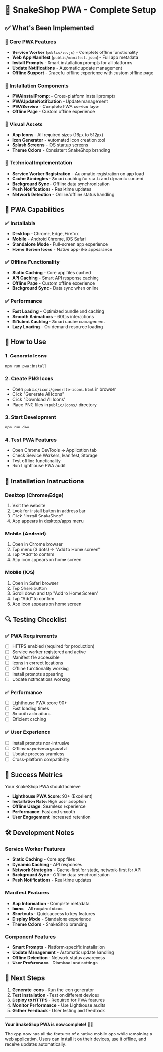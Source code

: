 # 🐍 SnakeShop PWA - Complete Setup

## ✅ What's Been Implemented

### 🚀 Core PWA Features
- **Service Worker** (`public/sw.js`) - Complete offline functionality
- **Web App Manifest** (`public/manifest.json`) - Full app metadata
- **Install Prompts** - Smart installation prompts for all platforms
- **Update Notifications** - Automatic update management
- **Offline Support** - Graceful offline experience with custom offline page

### 📱 Installation Components
- **PWAInstallPrompt** - Cross-platform install prompts
- **PWAUpdateNotification** - Update management
- **PWAService** - Complete PWA service layer
- **Offline Page** - Custom offline experience

### 🎨 Visual Assets
- **App Icons** - All required sizes (16px to 512px)
- **Icon Generator** - Automated icon creation tool
- **Splash Screens** - iOS startup screens
- **Theme Colors** - Consistent SnakeShop branding

### 🔧 Technical Implementation
- **Service Worker Registration** - Automatic registration on app load
- **Cache Strategies** - Smart caching for static and dynamic content
- **Background Sync** - Offline data synchronization
- **Push Notifications** - Real-time updates
- **Network Detection** - Online/offline status handling

## 🎯 PWA Capabilities

### ✅ Installable
- **Desktop** - Chrome, Edge, Firefox
- **Mobile** - Android Chrome, iOS Safari
- **Standalone Mode** - Full-screen app experience
- **Home Screen Icons** - Native app-like appearance

### ✅ Offline Functionality
- **Static Caching** - Core app files cached
- **API Caching** - Smart API response caching
- **Offline Page** - Custom offline experience
- **Background Sync** - Data sync when online

### ✅ Performance
- **Fast Loading** - Optimized bundle and caching
- **Smooth Animations** - 60fps interactions
- **Efficient Caching** - Smart cache management
- **Lazy Loading** - On-demand resource loading

## 🚀 How to Use

### 1. Generate Icons
```bash
npm run pwa:install
```

### 2. Create PNG Icons
- Open `public/icons/generate-icons.html` in browser
- Click "Generate All Icons"
- Click "Download All Icons"
- Place PNG files in `public/icons/` directory

### 3. Start Development
```bash
npm run dev
```

### 4. Test PWA Features
- Open Chrome DevTools → Application tab
- Check Service Workers, Manifest, Storage
- Test offline functionality
- Run Lighthouse PWA audit

## 📱 Installation Instructions

### Desktop (Chrome/Edge)
1. Visit the website
2. Look for install button in address bar
3. Click "Install SnakeShop"
4. App appears in desktop/apps menu

### Mobile (Android)
1. Open in Chrome browser
2. Tap menu (3 dots) → "Add to Home screen"
3. Tap "Add" to confirm
4. App icon appears on home screen

### Mobile (iOS)
1. Open in Safari browser
2. Tap Share button
3. Scroll down and tap "Add to Home Screen"
4. Tap "Add" to confirm
5. App icon appears on home screen

## 🔍 Testing Checklist

### ✅ PWA Requirements
- [ ] HTTPS enabled (required for production)
- [ ] Service worker registered and active
- [ ] Manifest file accessible
- [ ] Icons in correct locations
- [ ] Offline functionality working
- [ ] Install prompts appearing
- [ ] Update notifications working

### ✅ Performance
- [ ] Lighthouse PWA score 90+
- [ ] Fast loading times
- [ ] Smooth animations
- [ ] Efficient caching

### ✅ User Experience
- [ ] Install prompts non-intrusive
- [ ] Offline experience graceful
- [ ] Update process seamless
- [ ] Cross-platform compatibility

## 🎉 Success Metrics

Your SnakeShop PWA should achieve:
- **Lighthouse PWA Score**: 90+ (Excellent)
- **Installation Rate**: High user adoption
- **Offline Usage**: Seamless experience
- **Performance**: Fast and smooth
- **User Engagement**: Increased retention

## 🛠 Development Notes

### Service Worker Features
- **Static Caching** - Core app files
- **Dynamic Caching** - API responses
- **Network Strategies** - Cache-first for static, network-first for API
- **Background Sync** - Offline data synchronization
- **Push Notifications** - Real-time updates

### Manifest Features
- **App Information** - Complete metadata
- **Icons** - All required sizes
- **Shortcuts** - Quick access to key features
- **Display Mode** - Standalone experience
- **Theme Colors** - SnakeShop branding

### Component Features
- **Smart Prompts** - Platform-specific installation
- **Update Management** - Automatic update handling
- **Offline Detection** - Network status awareness
- **User Preferences** - Dismissal and settings

## 🎯 Next Steps

1. **Generate Icons** - Run the icon generator
2. **Test Installation** - Test on different devices
3. **Deploy to HTTPS** - Required for PWA features
4. **Monitor Performance** - Use Lighthouse audits
5. **Gather Feedback** - User testing and feedback

---

**Your SnakeShop PWA is now complete! 🐍✨**

The app now has all the features of a native mobile app while remaining a web application. Users can install it on their devices, use it offline, and receive updates automatically.
